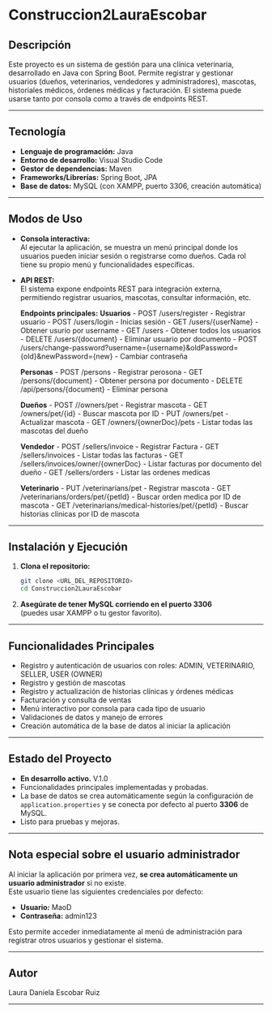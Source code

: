 # Construccion2LauraEscobar

## Descripción

Este proyecto es un sistema de gestión para una clínica veterinaria, desarrollado en Java con Spring Boot. Permite registrar y gestionar usuarios (dueños, veterinarios, vendedores y administradores), mascotas, historiales médicos, órdenes médicas y facturación. El sistema puede usarse tanto por consola como a través de endpoints REST.

---

## Tecnología

- **Lenguaje de programación:** Java
- **Entorno de desarrollo:** Visual Studio Code
- **Gestor de dependencias:** Maven
- **Frameworks/Librerías:** Spring Boot, JPA
- **Base de datos:** MySQL (con XAMPP, puerto 3306, creación automática)

---

## Modos de Uso

- **Consola interactiva:**  
  Al ejecutar la aplicación, se muestra un menú principal donde los usuarios pueden iniciar sesión o registrarse como dueños. Cada rol tiene su propio menú y funcionalidades específicas.

- **API REST:**  
  El sistema expone endpoints REST para integración externa, permitiendo registrar usuarios, mascotas, consultar información, etc.

  **Endpoints principales:**
    **Usuarios**
      - POST /users/register  - Registrar usuario
      - POST /users/login - Inicias sesión
      - GET /users/{userName} - Obtener usurio por username
      - GET /users  - Obtener todos los usuarios
      - DELETE /users/{document}  - Eliminar usuario por documento
      - POST /users/change-password?username={username}&oldPassword={old}&newPassword={new} - Cambiar contraseña
    
    **Personas**
      - POST /persons - Registrar perosona
      - GET /persons/{document} - Obtener persona por documento
      - DELETE /api/persons/{document}  - Eliminar persona

    **Dueños**
      - POST //owners/pet  - Registrar mascota
      - GET /owners/pet/{id}  - Buscar mascota por ID
      - PUT /owners/pet - Actualizar mascota
      - GET /owners/{ownerDoc}/pets - Listar todas las mascotas del dueño

    **Vendedor**
      - POST /sellers/invoice - Registrar Factura
      - GET /sellers/invoices - Listar todas las facturas
      - GET /sellers/invoices/owner/{ownerDoc} - Listar facturas por documento del dueño
      - GET /sellers/orders - Listar las ordenes medicas

    **Veterinario**
      - PUT /veterinarians/pet  - Registrar mascota
      - GET /veterinarians/orders/pet/{petId}   - Buscar orden medica por ID de mascota
      - GET /veterinarians/medical-histories/pet/{petId}  - Buscar historias clinicas por ID de mascota

---

## Instalación y Ejecución

1. **Clona el repositorio:**
   ```sh
   git clone <URL_DEL_REPOSITORIO>
   cd Construccion2LauraEscobar
   ```

2. **Asegúrate de tener MySQL corriendo en el puerto 3306**  
   (puedes usar XAMPP o tu gestor favorito).

---

## Funcionalidades Principales

- Registro y autenticación de usuarios con roles: ADMIN, VETERINARIO, SELLER, USER (OWNER)
- Registro y gestión de mascotas
- Registro y actualización de historias clínicas y órdenes médicas
- Facturación y consulta de ventas
- Menú interactivo por consola para cada tipo de usuario
- Validaciones de datos y manejo de errores
- Creación automática de la base de datos al iniciar la aplicación

---

## Estado del Proyecto

- **En desarrollo activo.** V.1.0
- Funcionalidades principales implementadas y probadas.
- La base de datos se crea automáticamente según la configuración de `application.properties` y se conecta por defecto al puerto **3306** de MySQL.
- Listo para pruebas y mejoras.

---

## Nota especial sobre el usuario administrador

Al iniciar la aplicación por primera vez, **se crea automáticamente un usuario administrador** si no existe.  
Este usuario tiene las siguientes credenciales por defecto:

- **Usuario:** MaoD
- **Contraseña:** admin123

Esto permite acceder inmediatamente al menú de administración para registrar otros usuarios y gestionar el sistema.

---

## Autor

Laura Daniela Escobar Ruiz

------



